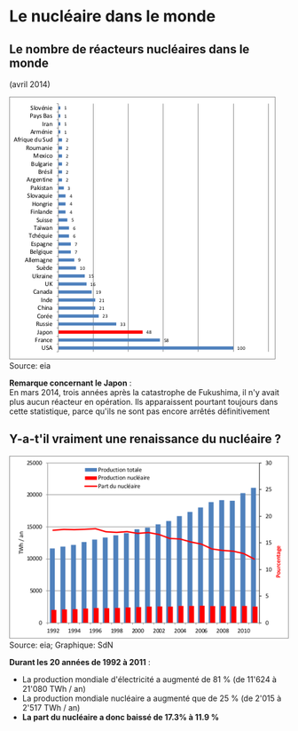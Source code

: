 # Le nucléaire dans le monde

## Le nombre de réacteurs nucléaires dans le monde

(avril 2014)

![Le nombre de reacteurs nucleaires dans le monde](images/nucleaire_dans_le_monde_-_nombre.png)  
Source: eia

**Remarque concernant le Japon** :  
En mars 2014, trois années après la catastrophe de Fukushima, il n'y avait plus aucun réacteur en opération. Ils apparaissent pourtant toujours dans cette statistique, parce qu'ils ne sont pas encore arrêtés définitivement

## Y-a-t'il vraiment une renaissance du nucléaire ?

![Y-a-t'il vraiment une renaissance du nucleaire ?](images/nucleaire_dans_le_monde_-_production.png)  
Source: eia; Graphique: SdN

**Durant les 20 années de 1992 à 2011** :

- La production mondiale d'électricité a augmenté de 81 % (de 11'624 à 21'080 TWh / an)
- La production mondiale nucléaire a augmenté que de 25 % (de 2'015 à 2'517 TWh / an)
- **La part du nucléaire a donc baissé de 17.3% à 11.9 %**
